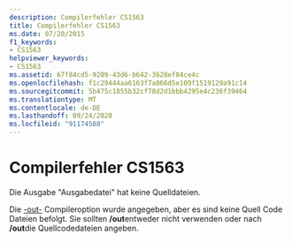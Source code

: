 ```yaml
---
description: Compilerfehler CS1563
title: Compilerfehler CS1563
ms.date: 07/20/2015
f1_keywords:
- CS1563
helpviewer_keywords:
- CS1563
ms.assetid: 67f84cd5-9209-43d6-b642-3628ef84ce4c
ms.openlocfilehash: f1c29444aa6163f7a066d5e109f1519129a91c14
ms.sourcegitcommit: 5b475c1855b32cf78d2d1bbb4295e4c236f39464
ms.translationtype: MT
ms.contentlocale: de-DE
ms.lasthandoff: 09/24/2020
ms.locfileid: "91174588"
---
```

# <a name="compiler-error-cs1563"></a>Compilerfehler CS1563

Die Ausgabe "Ausgabedatei" hat keine Quelldateien.  
  
 Die [-out-](../language-reference/compiler-options/out-compiler-option.md) Compileroption wurde angegeben, aber es sind keine Quell Code Dateien befolgt. Sie sollten **/out**entweder nicht verwenden oder nach **/out**die Quellcodedateien angeben.
